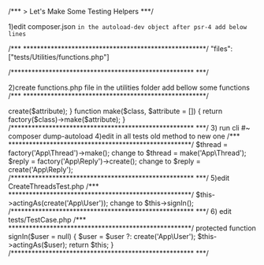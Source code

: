 /*** > Let's Make Some Testing Helpers ***/

1)edit composer.json
`in the autoload-dev object after psr-4 add below lines`

/*** *****************************************************/
"files": ["tests/Utilities/functions.php"]

/***************************************************** ***/


2)create functions.php file in the utilities folder add bellow some functions
/*** *****************************************************/
<?php
function create($class, $attribute = [])
{
    return factory($class)->create($attribute);
}

function make($class, $attribute = [])
{
    return factory($class)->make($attribute);
}
/***************************************************** ***/

3) run cli
#~ composer dump-autoload

4)edit in all tests old method to new one
/*** *****************************************************/
$thread = factory('App\Thread')->make(); change to $thread = make('App\Thread');
$reply = factory('App\Reply')->create(); change to $reply = create('App\Reply');

/***************************************************** ***/

5)edit CreateThreadsTest.php
/*** *****************************************************/
$this->actingAs(create('App\User')); change to $this->signIn();

/***************************************************** ***/

6) edit tests/TestCase.php
/*** *****************************************************/
protected function signIn($user = null)
{
    $user = $user ?: create('App\User');
    $this->actingAs($user);
    return $this;
}
/***************************************************** ***/